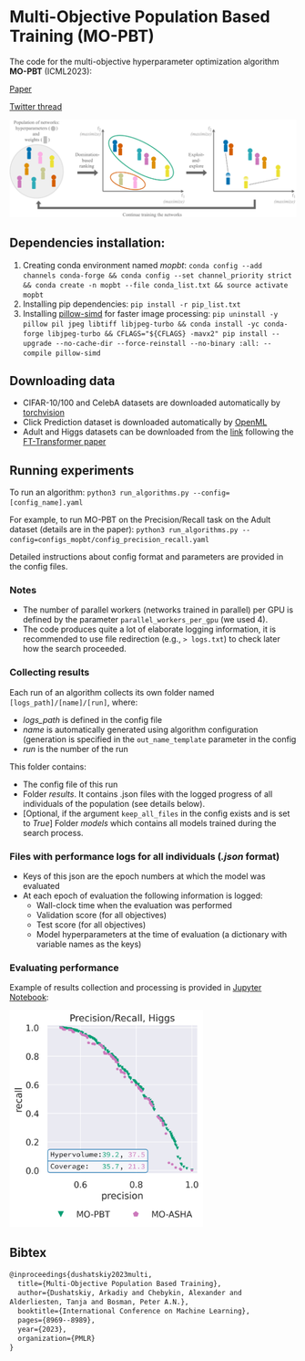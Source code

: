# Multi-Objective Population Based Training (MO-PBT)
The code for the multi-objective hyperparameter optimization algorithm **MO-PBT** (ICML2023):

[Paper](https://arxiv.org/abs/2306.01436)

[Twitter thread](https://twitter.com/ADushatskiy/status/1665648894166835203)

![image info](images/MOPBT.png)

## Dependencies installation:

1.  Creating conda environment named *mopbt*: `conda config --add channels conda-forge &&
conda config --set channel_priority strict &&
conda create -n mopbt --file conda_list.txt &&
source activate mopbt`
2. Installing pip dependencies: `pip install -r pip_list.txt`
3. Installing [pillow-simd](https://github.com/uploadcare/pillow-simd) for faster image processing:
`pip uninstall -y pillow pil jpeg libtiff libjpeg-turbo &&
conda install -yc conda-forge libjpeg-turbo &&
CFLAGS="${CFLAGS} -mavx2" pip install --upgrade --no-cache-dir --force-reinstall --no-binary :all: --compile pillow-simd`

## Downloading data
- CIFAR-10/100 and CelebA datasets are downloaded automatically by [torchvision](https://pytorch.org/vision/stable/datasets.html)
- Click Prediction dataset is downloaded automatically by [OpenML](https://www.openml.org/search?type=data&sort=runs&status=active)
- Adult and Higgs datasets can be downloaded from the [link](https://www.dropbox.com/s/o53umyg6mn3zhxy/data.tar.gz?dl=1) following the [FT-Transformer paper](https://github.com/Yura52/tabular-dl-revisiting-models)

## Running experiments
To run an algorithm: `python3 run_algorithms.py --config=[config_name].yaml`

For example, to run MO-PBT on the Precision/Recall task on the Adult dataset (details are in the paper): `python3 run_algorithms.py --config=configs_mopbt/config_precision_recall.yaml`

Detailed instructions about config format and parameters are provided in the config files.

### Notes
- The number of parallel workers (networks trained in parallel) per GPU is defined by the parameter  `parallel_workers_per_gpu` (we used 4).
- The code produces quite a lot of elaborate logging information, it is recommended to use file redirection (e.g., `> logs.txt`) to check later how the search proceeded.

### Collecting results
Each run of an algorithm collects its own folder named ```[logs_path]/[name]/[run]```, where:
- *logs_path* is defined in the config file
- *name* is automatically generated using algorithm configuration (generation is specified in the `out_name_template` parameter in the config
- *run* is the number of the run

This folder contains:
- The config file of this run
- Folder *results*. It contains .json files with the logged progress of all individuals of the population (see details below).
- [Optional, if the argument `keep_all_files` in the config exists and is set to *True*] Folder *models* which contains all models trained during the search process.

### Files with performance logs for all individuals (*.json* format)
- Keys of this json are the epoch numbers at which the model was evaluated
- At each epoch of evaluation the following information is logged:
    - Wall-clock time when the evaluation was performed
    - Validation score (for all objectives)
    - Test score (for all objectives)
    - Model hyperparameters at the time of evaluation (a dictionary with variable names as the keys)

### Evaluating performance
Example of results collection and processing is provided in [Jupyter Notebook](results_visualization.ipynb):

<img src="images/precisionrecall_higgs_fronts.png" width="340" height="380">

## Bibtex
```
@inproceedings{dushatskiy2023multi,
  title={Multi-Objective Population Based Training},
  author={Dushatskiy, Arkadiy and Chebykin, Alexander and Alderliesten, Tanja and Bosman, Peter A.N.},
  booktitle={International Conference on Machine Learning},
  pages={8969--8989},
  year={2023},
  organization={PMLR}
}
```
